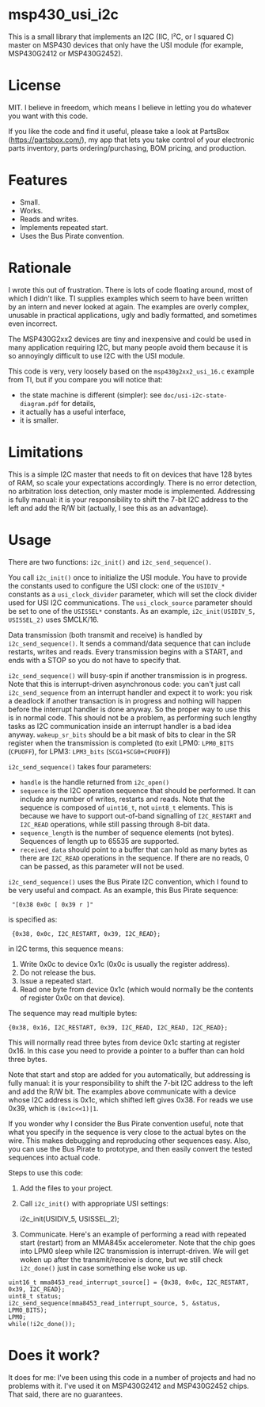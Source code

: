 # msp430\_usi\_i2c

This is a small library that implements an I2C (IIC, I²C, or I squared C) master on MSP430 devices that only have the USI module (for example, MSP430G2412 or MSP430G2452).

# License

MIT. I believe in freedom, which means I believe in letting you do whatever you want with this code.

If you like the code and find it useful, please take a look at PartsBox (https://partsbox.com/), my app that lets you take control of your electronic parts inventory, parts ordering/purchasing, BOM pricing, and production.

# Features

* Small.
* Works.
* Reads and writes.
* Implements repeated start.
* Uses the Bus Pirate convention.

# Rationale

I wrote this out of frustration. There is lots of code floating around, most of which I didn't like. TI supplies examples which seem to have been written by an intern and never looked at again. The examples are overly complex, unusable in practical applications, ugly and badly formatted, and sometimes even incorrect.

The MSP430G2xx2 devices are tiny and inexpensive and could be used in many application requiring I2C, but many people avoid them because it is so annoyingly difficult to use I2C with the USI module.

This code is very, very loosely based on the `msp430g2xx2_usi_16.c` example from TI, but if you compare you will notice that:

* the state machine is different (simpler): see `doc/usi-i2c-state-diagram.pdf` for details,
* it actually has a useful interface,
* it is smaller.

# Limitations

This is a simple I2C master that needs to fit on devices that have 128 bytes of RAM, so scale your expectations
accordingly. There is no error detection, no arbitration loss detection, only master mode is implemented. Addressing is
fully manual: it is your responsibility to shift the 7-bit I2C address to the left and add the R/W bit (actually, I see this as an advantage).

# Usage

There are two functions: `i2c_init()` and `i2c_send_sequence()`.

You call `i2c_init()` once to initialize the USI module. You have to provide the constants used to configure the USI
clock: one of the `USIDIV_*` constants as a `usi_clock_divider` parameter, which will set the clock divider used for USI I2C
communications. The `usi_clock_source` parameter should be set to one of the `USISSEL*` constants. As an example,
`i2c_init(USIDIV_5, USISSEL_2)` uses SMCLK/16.

Data transmission (both transmit and receive) is handled by `i2c_send_sequence()`. It sends a command/data sequence that
can include restarts, writes and reads. Every transmission begins with a START, and ends with a STOP so you do not have
to specify that.

`i2c_send_sequence()` will busy-spin if another transmission is in progress. Note that this is interrupt-driven asynchronous code: you can't just call `i2c_send_sequence` from an interrupt handler and expect it to work: you risk a deadlock if another transaction is in progress and nothing will happen before the interrupt handler is done anyway. So the proper way to use this is in normal code. This should not be a problem, as performing such lengthy tasks as I2C communication inside an interrupt handler is a bad idea anyway. `wakeup_sr_bits` should be a bit mask of bits to clear in the SR register when the transmission is completed (to exit LPM0: `LPM0_BITS` (`CPUOFF`), for LPM3: `LPM3_bits` (`SCG1+SCG0+CPUOFF`))

`i2c_send_sequence()` takes four parameters:

* `handle` is the handle returned from `i2c_open()`
* `sequence` is the I2C operation sequence that should be performed. It can include any number of writes, restarts and reads. Note that the sequence is composed of `uint16_t`, not `uint8_t` elements. This is because we have to support out-of-band signalling of `I2C_RESTART` and `I2C_READ` operations, while still passing through 8-bit data.
* `sequence_length` is the number of sequence elements (not bytes). Sequences of length up to 65535 are supported.
* `received_data` should point to a buffer that can hold as many bytes as there are `I2C_READ` operations in the   sequence. If there are no reads, 0 can be passed, as this parameter will not be used.

`i2c_send_sequence()` uses the Bus Pirate I2C convention, which I found to be very useful and compact. As an example, this
Bus Pirate sequence:

	 "[0x38 0x0c [ 0x39 r ]"

is specified as:

	 {0x38, 0x0c, I2C_RESTART, 0x39, I2C_READ};

in I2C terms, this sequence means:

1. Write 0x0c to device 0x1c (0x0c is usually the register address).
2. Do not release the bus.
3. Issue a repeated start.
4. Read one byte from device 0x1c (which would normally be the contents of register 0x0c on that device).

The sequence may read multiple bytes:

	{0x38, 0x16, I2C_RESTART, 0x39, I2C_READ, I2C_READ, I2C_READ};

This will normally read three bytes from device 0x1c starting at register 0x16. In this case you need to provide a pointer to a buffer than can hold three bytes.

Note that start and stop are added for you automatically, but addressing is fully manual: it is your responsibility to shift the 7-bit I2C address to the left and add the R/W bit. The examples above communicate with a device whose I2C address is 0x1c, which shifted left gives 0x38. For reads we use 0x39, which is `(0x1c<<1)|1`.

If you wonder why I consider the Bus Pirate convention useful, note that what you specify in the sequence is very close to the actual bytes on the wire. This makes debugging and reproducing other sequences easy. Also, you can use the Bus Pirate to prototype, and then easily convert the tested sequences into actual code.

Steps to use this code:

1. Add the files to your project.

2. Call `i2c_init()` with appropriate USI settings:

	i2c_init(USIDIV_5, USISSEL_2);

3. Communicate. Here's an example of performing a read with repeated start (restart) from an MMA845x accelerometer. Note that the chip goes into LPM0 sleep while I2C transmission is interrupt-driven. We will get woken up after the transmit/receive is done, but we still check `i2c_done()` just in case something else woke us up.

```
uint16_t mma8453_read_interrupt_source[] = {0x38, 0x0c, I2C_RESTART, 0x39, I2C_READ};
uint8_t status;
i2c_send_sequence(mma8453_read_interrupt_source, 5, &status, LPM0_BITS);
LPM0;
while(!i2c_done());
```


# Does it work?

It does for me: I've been using this code in a number of projects and had no problems with it. I've used it on
MSP430G2412 and MSP430G2452 chips. That said, there are no guarantees.